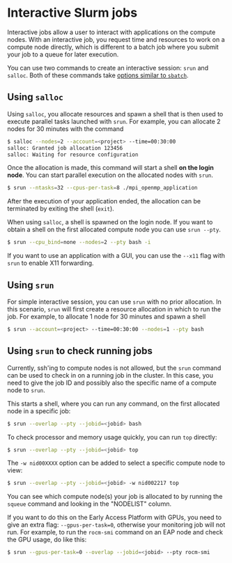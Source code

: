 # Interactive Slurm jobs

[sbatch-options]: ./batch-job.md#common-slurm-options

Interactive jobs allow a user to interact with applications on the compute
nodes. With an interactive job, you request time and resources to work on a
compute node directly, which is different to a batch job where you submit your
job to a queue for later execution.

You can use two commands to create an interactive session: `srun` and `salloc`.
Both of these commands take [options similar to `sbatch`][sbatch-options].

## Using `salloc`

Using `salloc`, you allocate resources and spawn a shell that is then used to
execute parallel tasks launched with `srun`. For example, you can allocate 2
nodes for 30 minutes with the command

```bash
$ salloc --nodes=2 --account=<project> --time=00:30:00
salloc: Granted job allocation 123456
salloc: Waiting for resource configuration
```

Once the allocation is made, this command will start a shell **on the login
node**. You can start parallel execution on the allocated nodes with `srun`.

```bash
$ srun --ntasks=32 --cpus-per-task=8 ./mpi_openmp_application
```

After the execution of your application ended, the allocation can be terminated
by exiting the shell (`exit`).

When using `salloc`, a shell is spawned on the login node. If you want to
obtain a shell on the first allocated compute node you can use  `srun --pty`.

```bash
$ srun --cpu_bind=none --nodes=2 --pty bash -i
```

If you want to use an application with a GUI, you can use the `--x11` flag with
`srun` to enable X11 forwarding.

## Using `srun`

For simple interactive session, you can use `srun` with no prior allocation. In
this scenario, `srun` will first create a resource allocation in which to run
the job. For example, to allocate 1 node for 30 minutes and spawn a shell

```bash
$ srun --account=<project> --time=00:30:00 --nodes=1 --pty bash
```

## Using `srun` to check running jobs

Currently, ssh'ing to compute nodes is not allowed, but the `srun` command can
be used to check in on a running job in the cluster. In this case, you need to
give the job ID and possibly also the specific name of a compute node to `srun`.

This starts a shell, where you can run any command, on the first allocated node
in a specific job:

```bash
$ srun --overlap --pty --jobid=<jobid> bash
```

To check processor and memory usage quickly, you can run `top` directly:

```bash
$ srun --overlap --pty --jobid=<jobid> top
```

The `-w nid00XXXX` option can be added to select a specific compute node to view:

```bash
$ srun --overlap --pty --jobid=<jobid> -w nid002217 top
```

You can see which compute node(s) your job is allocated to by running the
`squeue` command and looking in the "NODELIST" column.

If you want to do this on the Early Access Platform with GPUs, you need to give
an extra flag: `--gpus-per-task=0`, otherwise your monitoring job will not run.
For example, to run the `rocm-smi` command on an EAP node and check the GPU
usage, do like this:

```bash
$ srun --gpus-per-task=0 --overlap --jobid=<jobid> --pty rocm-smi
```
